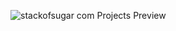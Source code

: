![stackofsugar com Projects Preview](https://github.com/user-attachments/assets/7dc66f79-ebd7-4298-90c3-78b42ec9139a)
